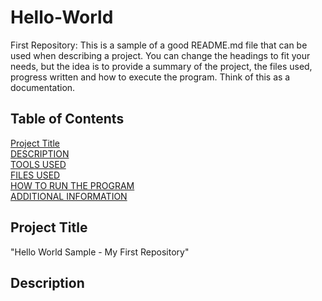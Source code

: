# Hello-World
First Repository: This is a sample of a good README.md file that can be used when describing a project. You can change the headings to fit your needs, but the idea is to provide a summary of the project, the files used, progress written and how to execute the program. Think of this as a documentation.

## Table of Contents

[Project Title](#Project-Title)  
[DESCRIPTION](#Description)  
[TOOLS USED](#Tools-Used)  
[FILES USED](#Filed-Used)  
[HOW TO RUN THE PROGRAM](#How-To-Run-Program)  
[ADDITIONAL INFORMATION](#Additional-Information)  

## Project Title

"Hello World Sample - My First Repository"

## Description



